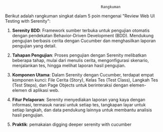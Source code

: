                                                 Rangkuman

Berikut adalah rangkuman singkat dalam 5 poin mengenai "Review Web UI Testing with Serenity":

1. **Serenity BDD**: Framework sumber terbuka untuk pengujian otomatis dengan pendekatan Behavior-Driven Development (BDD). Mendukung pengujian berbasis cerita dengan Cucumber dan menghasilkan laporan pengujian yang detail.

2. **Tahapan Pengujian**: Proses pengujian dengan Serenity melibatkan beberapa tahap, mulai dari menulis cerita, mengonfigurasi skenario, menjalankan tes, hingga melihat laporan hasil pengujian.

3. **Komponen Utama**: Dalam Serenity dengan Cucumber, terdapat empat komponen kunci: File Cerita (Story), Kelas Tes (Test Class), Langkah Tes (Test Steps), dan Page Objects untuk berinteraksi dengan elemen-elemen di aplikasi web.

4. **Fitur Pelaporan**: Serenity menyediakan laporan yang kaya dengan informasi, termasuk narasi untuk setiap tes, tangkapan layar untuk setiap langkah, dan data pendukung lainnya untuk membantu analisis hasil pengujian.

5. **Praktik**: pemakaian digging deeper serenity with cucumber

